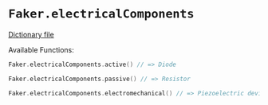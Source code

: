 # `Faker.electricalComponents`

[Dictionary file](../src/main/resources/locales/en/electrical_components.yml)

Available Functions:  
```kotlin
Faker.electricalComponents.active() // => Diode

Faker.electricalComponents.passive() // => Resistor

Faker.electricalComponents.electromechanical() // => Piezoelectric device
```
